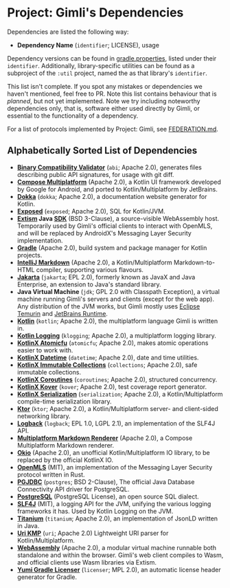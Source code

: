# Project: Gimli's Dependencies

Dependencies are listed the following way:

* **Dependency Name** (`identifier`; LICENSE), usage

Dependency versions can be found in [gradle.properties](gradle.properties),
listed under their `identifier`.
Additionally, library-specific utilities can be found as a subproject of the `:util` project,
named the as that library's `identifier`.

This list isn't complete.
If you spot any mistakes or dependencies we haven't mentioned, feel free to PR.
Note this list contains behaviour that is *planned*, but not yet implemented.
Note we try including noteworthy dependencies only, that is, software either used directly by Gimli,
or essential to the functionality of a dependency.

For a list of protocols implemented by Project: Gimli, see [FEDERATION.md](FEDERATION.md).

## Alphabetically Sorted List of Dependencies

* **[Binary Compatibility Validator](https://github.com/Kotlin/binary-compatibility-validator)** (`abi`; Apache 2.0),
  generates files describing public API signatures, for usage with git diff.
* **[Compose Multiplatform](https://www.jetbrains.com/lp/compose-multiplatform)** (Apache 2.0),
  a Kotlin UI framework developed by Google for Android, and ported to Kotlin/Multiplatform by JetBrains.
* **[Dokka](https://GitHub.com/Kotlin/Dokka)** (`dokka`; Apache 2.0),
  a documentation website generator for Kotlin.
* **[Exposed](https://github.com/JetBrains/Exposed)** (`exposed`; Apache 2.0),
  SQL for Kotlin/JVM.
* **[Extism](https://extism.org) Java [SDK](https://github.com/extism/java-sdk)** (BSD 3-Clause),
  a source-visible WebAssembly host. Temporarily used by Gimli's official clients to interact with OpenMLS,
  and will be replaced by AndroidX's Messaging Layer Security implementation.
* **[Gradle](https://gradle.org)** (Apache 2.0),
  build system and package manager for Kotlin projects.
* **[IntelliJ Markdown](https://github.com/JetBrains/Markdown/)** (Apache 2.0),
  a Kotlin/Multiplatform Markdown-to-HTML compiler, supporting various flavours.
* **[Jakarta](https://jakarta.ee)** (`jakarta`; EPL 2.0),
  formerly known as JavaX and Java Enterprise, an extension to Java's standard library.
* **Java Virtual Machine** (`jdk`; GPL 2.0 with Classpath Exception),
  a virtual machine running Gimli's servers and clients (except for the web app).
  Any distribution of the JVM works, but Gimli mostly uses [Eclipse Temurin](https://adoptium.net/temurin)
  and [JetBrains Runtime](https://github.com/JetBrains/JetBrainsRuntime).
* **[Kotlin](https://kotlinlang.org)** (`kotlin`; Apache 2.0),
  the multiplatform language Gimli is written in.
* **[Kotlin Logging](https://github.com/oshai/kotlin-logging)** (`klogging`; Apache 2.0),
  a multiplatform logging library.
* **[KotlinX Atomicfu](https://github.com/Kotlin/kotlinx-atomicfu)** (`atomicfu`; Apache 2.0),
  makes atomic operations easier to work with.
* **[KotlinX Datetime](https://GitHub.com/Kotlin/KotlinX-DateTime)** (`datetime`; Apache 2.0),
  date and time utilities.
* **[KotlinX Immutable Collections](https://GitHub.com/Kotlin/KotlinX.Collections.Immutable)** (`collections`; Apache 2.0),
  safe immutable collections.
* **[KotlinX Coroutines](https://GitHub.com/Kotlin/KotlinX.Coroutines)** (`coroutines`; Apache 2.0),
  structured concurrency.
* **[KotlinX Kover](https://github.com/Kotlin/KotlinX-Kover)** (`kover`; Apache 2.0),
  test coverage report generator.
* **[KotlinX Serialization](https://GitHub.com/Kotlin/KotlinX.Serialization)** (`serialization`; Apache 2.0),
  a Kotlin/Multiplatform compile-time serialization library.
* **[Ktor](https://ktor.io)** (`ktor`; Apache 2.0),
  a Kotlin/Multiplatform server- and client-sided networking library.
* **[Logback](https://logback.qos.ch)** (`logback`; EPL 1.0, LGPL 2.1),
  an implementation of the SLF4J API.
* **[Multiplatform Markdown Renderer](https://github.com/mikepenz/multiplatform-markdown-renderer)** (Apache 2.0),
  a Compose Multiplatform Markdown renderer.
* **[Okio](https://square.github.io/okio)** (Apache 2.0),
  an unofficial Kotlin/Multiplatform IO library, to be replaced by the official KotlinX IO.
* **[OpenMLS](https://openmls.tech)** (MIT),
  an implementation of the Messaging Layer Security protocol written in Rust.
* **[PGJDBC](https://impossibl.github.io/pgjdbc-ng/)** (`postgres`; BSD 2-Clause),
  The official Java Database Connectivity API driver for PostgreSQL.
* **[PostgreSQL](https://postgresql.org)** (PostgreSQL License),
  an open source SQL dialect.
* **[SLF4J](https://slf4j.org)** (MIT),
  a logging API for the JVM, unifying the various logging frameworks it has. Used by Kotlin Logging on the JVM.
* **[Titanium](https://github.com/filip26/titanium-json-ld)** (`titanium`; Apache 2.0),
  an implementation of JsonLD written in Java.
* **[Uri KMP](https://github.com/eygraber/uri-kmp)** (`uri`; Apache 2.0)
  Lightweight URI parser for Kotlin/Multiplatform.
* **[WebAssembly](https://webassembly.org)** (Apache 2.0),
  a modular virtual machine runnable both standalone and within the browser.
  Gimli's web client compiles to Wasm, and official clients use Wasm libraries via Extism.
* **[Yumi Gradle Licenser](https://github.com/YumiProject/yumi-gradle-licenser)** (`licenser`; MPL 2.0),
  an automatic license header generator for Gradle.
